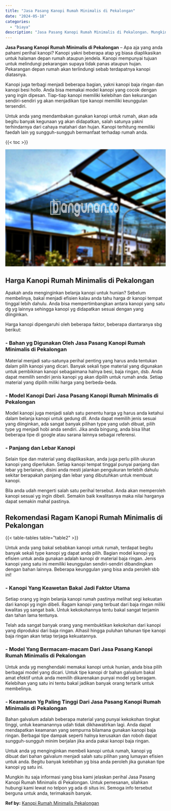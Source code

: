 ```yaml
---
title: "Jasa Pasang Kanopi Rumah Minimalis di Pekalongan"
date: "2024-05-18"
categories: 
  - "biaya"
description: "Jasa Pasang Kanopi Rumah Minimalis di Pekalongan. Mungkin itu saja informasi yang bisa kami jelaskan perihal Jasa Pasang Kanopi Rumah Minimalis di Pekalongan..."
---
```


**Jasa Pasang Kanopi Rumah Minimalis di Pekalongan** – Apa aja yang anda pahami perihal kanopi? Kanopi yakni beberapa atap yg biasa diaplikasikan untuk halaman depan rumah ataupun jendela. Kanopi mempunyai tujuan untuk melindungi pekarangan supaya tidak panas ataupun hujan. Pekarangan depan rumah akan terlindungi sebab terdapatnya kanopi diatasnya.

Kanopi juga terbagi menjadi beberapa bagian, yakni kanopi baja ringan dan kanopi besi hollo. Anda bisa memakai model kanopi yang cocok dengan yang ingin dipesan. Tiap-tiap kanopi memiliki kelebihan dan kekurangan sendiri-sendiri yg akan menjadikan tipe kanopi memiliki keunggulan tersendiri.

Untuk anda yang mendambakan gunakan kanopi untuk rumah, akan ada begitu banyak kegunaan yg akan didapatkan, salah satunya yakni terhindarnya dari cahaya matahari dan hujan. Kanopi terhitung memiliki faedah lain yg sungguh-sungguh bermanfaat terhadap rumah anda.

{{< toc >}}

![Jasa Pasang Kanopi Rumah Minimalis di Pekalongan](/images/harga-kanopi-minimalis-23.png)

## Harga Kanopi Rumah Minimalis di Pekalongan

Apakah anda menginginkan belanja kanopi untuk hunian? Sebelum membelinya, bakal menjadi efisien kalau anda tahu harga dr kanopi tempat tinggal lebih dahulu. Anda bisa mempertimbangkan antara kanopi yang satu dg yg lainnya sehingga kanopi yg didapatkan sesuai dengan yang diinginkan.

Harga kanopi dipengaruhi oleh beberapa faktor, beberapa diantaranya sbg berikut:

### \- Bahan yg Digunakan Oleh Jasa Pasang Kanopi Rumah Minimalis di Pekalongan

Material menjadi satu-satunya perihal penting yang harus anda tentukan dalam pilih kanopi yang dicari. Banyak sekali type material yang digunakan untuk pembikinan kanopi sebagaimana halnya besi, baja ringan, dsb. Anda dapat memilih sendiri jenis kanopi yg akan dipilih untuk rumah anda. Setiap material yang dipilih miliki harga yang berbeda-beda.

### \- Model Kanopi Dari Jasa Pasang Kanopi Rumah Minimalis di Pekalongan

Model kanopi juga menjadi salah satu penentu harga yg harus anda ketahui dalam belanja kanopi untuk gedung dll. Anda dapat memilih jenis sesuai yang diinginkan, ada sangat banyak pilihan type yang udah dibuat, pilih type yg menjadi hobi anda sendiri. Jika anda bingung, anda bisa lihat beberapa tipe di google atau sarana lainnya sebagai referensi.

### \- Panjang dan Lebar Kanopi

Selain tipe dan material yang diaplikasikan, anda juga perlu pilih ukuran kanopi yang diperlukan. Setiap kanopi tempat tinggal punyai panjang dan lebar yg berlainan, disini anda mesti jalankan pengukuran terlebih dahulu sekitar berapakah panjang dan lebar yang dibutuhkan untuk membuat kanopi.

Bila anda udah mengerti salah satu perihal tersebut. Anda akan memperoleh kanopi sesuai yg ingin dibeli. Semakin baik kwalitasnya maka nilai harganya dapat semakin mahal pastinya.

## Rekomendasi Ragam Kanopi Rumah Minimalis di Pekalongan

{{< table-tables table="table2" >}}

Untuk anda yang bakal sebabkan kanopi untuk rumah, terdapat begitu banyak sekali type kanopi yg dapat anda pilih. Bagian model kanopi yg efisien untuk anda gunakan adalah kanopi dr material baja ringan. Jenis kanopi yang satu ini memiliki keunggulan sendiri-sendiri dibandingkan dengan bahan lainnya. Beberapa keunggulan yang bisa anda peroleh sbb ini!

### \- Kanopi Yang Keawetan Bakal Jadi Faktor Utama

Setiap orang yg ingin belanja kanopi rumah pastinya melihat segi kekuatan dari kanopi yg ingin dibeli. Ragam kanopi yang terbuat dari baja ringan miliki kwalitas yg sangat baik. Untuk kekokohannya tentu bakal sangat terjamin dan tahan lama tentunya.

Telah ada sangat banyak orang yang membuktikan kekokohan dari kanopi yang diproduksi dari baja ringan. Alhasil hingga puluhan tahunan tipe kanopi baja ringan akan tetap terjaga kekuatannya.

### \- Model Yang Bermacam-macam Dari Jasa Pasang Kanopi Rumah Minimalis di Pekalongan

Untuk anda yg menghendaki memakai kanopi untuk hunian, anda bisa pilih berbagai model yang dicari. Untuk tipe kanopi dr bahan galvalum bakal amat efektif untuk anda memilih dikarenakan punyai model yg beragam. Kelebihan yang satu ini tentu bakal jadikan banyak orang tertarik untuk membelinya.

### \- Keamanan Yg Paling Tinggi Dari Jasa Pasang Kanopi Rumah Minimalis di Pekalongan

Bahan galvalum adalah beberapa material yang punyai kekokohan tingkat tinggi, untuk keamanannya udah tidak dikhawatirkan lagi. Anda dapat mendapatkan keamanan yang sempurna bilamana gunakan kanopi baja ringan. Berbagai tipe dampak seperti halnya kerusakan dan roboh dapat sungguh-sungguh minim berjalan jika anda pakai kanopi baja ringan.

Untuk anda yg menginginkan membeli kanopi untuk rumah, kanopi yg dibuat dari bahan galvalum menjadi salah satu pilihan yang lumayan efisien untuk anda. Begitu banyak kelebihan yg bisa anda peroleh jika gunakan tipe kanopi yg satu ini.

Mungkin itu saja informasi yang bisa kami jelaskan perihal Jasa Pasang Kanopi Rumah Minimalis di Pekalongan. Untuk pemesanan, silahkan hubungi kami lewat no telpon yg ada di situs ini. Semoga info tersebut berguna untuk anda, terimakasih banyak.

**Ref by:**  [Kanopi Rumah Minimalis Pekalongan](https://id.wikipedia.org/wiki/Kanopi)
